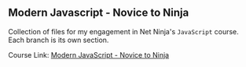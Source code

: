 ## Modern Javascript - Novice to Ninja

Collection of files for my engagement in Net Ninja's `JavaScript` course.  
Each branch is its own section.

Course Link: [Modern JavaScript - Novice to Ninja](https://www.udemy.com/course/modern-javascript-from-novice-to-ninja/)